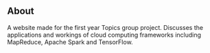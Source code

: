 ## About
A website made for the first year Topics group project. Discusses the applications and workings of cloud computing frameworks including MapReduce, Apache Spark and TensorFlow.

